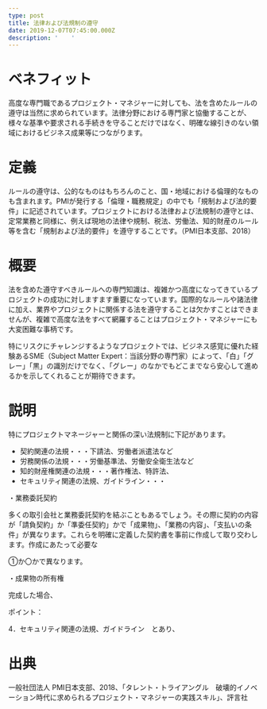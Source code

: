 ```yaml
---
type: post
title: 法律および法規制の遵守
date: 2019-12-07T07:45:00.000Z
description: '  　'
---
```

# ベネフィット

高度な専門職であるプロジェクト・マネジャーに対しても、法を含めたルールの遵守は当然に求められています。法律分野における専門家と協働することが、様々な基準や要求される手続きを守ることだけではなく、明確な線引きのない領域におけるビジネス成果等につながります。

# 定義

ルールの遵守は、公的なものはもちろんのこと、国・地域における倫理的なものも含まれます。PMIが発行する「倫理・職務規定」の中でも「規制および法的要件」に記述されています。プロジェクトにおける法律および法規制の遵守とは、定常業務と同様に、例えば現地の法律や規制、税法、労働法、知的財産のルール等を含む「規制および法的要件」を遵守することです。（PMI日本支部、2018）

# 概要

法を含めた遵守すべきルールへの専門知識は、複雑かつ高度になってきているプロジェクトの成功に対しますます重要になっています。国際的なルールや諸法律に加え、業界やプロジェクトに関係する法を遵守することは欠かすことはできませんが、複雑で高度な法をすべて網羅することはプロジェクト・マネジャーにも大変困難な事柄です。

特にリスクにチャレンジするようなプロジェクトでは、ビジネス感覚に優れた経験あるSME（Subject Matter Expert：当該分野の専門家）によって、「白」「グレー」「黒」の識別だけでなく、「グレー」のなかでもどこまでなら安心して進めるかを示してくれることが期待できます。

# 説明

特にプロジェクトマネージャーと関係の深い法規制に下記があります。

* 契約関連の法規・・・下請法、労働者派遣法など
* 労務関係の法規・・・労働基準法、労働安全衛生法など
* 知的財産権関連の法規・・・著作権法、特許法、
* セキュリティ関連の法規、ガイドライン・・・

・業務委託契約

多くの取引会社と業務委託契約を結ぶこともあるでしょう。その際に契約の内容が「請負契約」か「準委任契約」かで「成果物」、「業務の内容」、「支払いの条件」が異なります。これらを明確に定義した契約書を事前に作成して取り交わします。作成にあたって必要な

①か〇かで異なります。

・成果物の所有権

完成した場合、



ポイント：

4．セキュリティ関連の法規、ガイドライン　とあり、

# 出典

一般社団法人 PMI日本支部、2018、「タレント・トライアングル　破壊的イノベーション時代に求められるプロジェクト・マネジャーの実践スキル」、評言社
